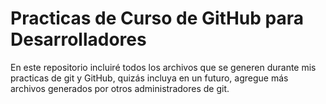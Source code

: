 # Practicas de Curso de GitHub para Desarrolladores

En este repositorio incluiré todos los archivos que se generen durante mis practicas de git y GitHub, quizás incluya en un futuro, agregue más archivos generados por otros administradores de git.
